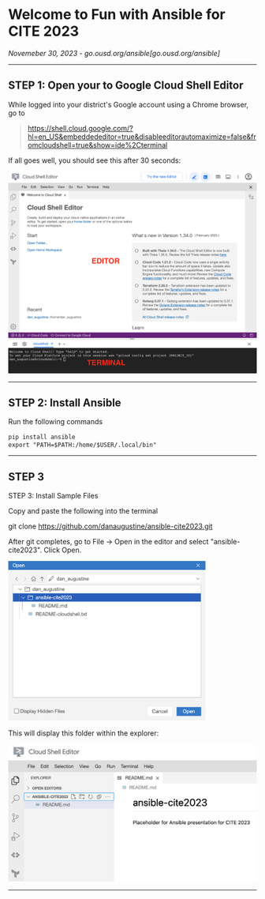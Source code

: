 # Welcome to Fun with Ansible for CITE 2023

_Novemeber 30, 2023 - go.ousd.org/ansible[go.ousd.org/ansible]_

---


## STEP 1: Open your to Google Cloud Shell Editor

While logged into your district's Google account using a Chrome browser, go to 

> https://shell.cloud.google.com/?hl=en_US&embeddededitor=true&disableeditorautomaximize=false&fromcloudshell=true&show=ide%2Cterminal

If all goes well, you should see this after 30 seconds: 

<img alt="Cloud Shell Editor & Terminal" src="_images/image2.png" alt="image" width="900" height="auto">

---

## STEP 2: Install Ansible 

Run the following commands 

```
pip install ansible
export "PATH=$PATH:/home/$USER/.local/bin"
```

---


## STEP 3

STEP 3: Install Sample Files

Copy and paste the following into the terminal


git clone https://github.com/danaugustine/ansible-cite2023.git 


After git completes, go to File → Open in the editor and select "ansible-cite2023". Click Open. 

<img alt="Open Folder" src="_images/image3.png" alt="image" width="400" height="auto">

This will display this folder within the explorer:

<img alt="Cloud Shell Editor" src="_images/image1.png" alt="image" width="900" height="auto">

---


